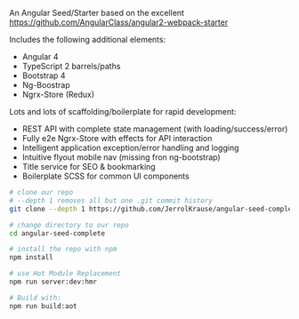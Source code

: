 An Angular Seed/Starter based on the excellent https://github.com/AngularClass/angular2-webpack-starter

Includes the following additional elements:
<ul>
<li>Angular 4</li>
<li>TypeScript 2 barrels/paths</li>
<li>Bootstrap 4</li>
<li>Ng-Boostrap</li>
<li>Ngrx-Store (Redux)</li>
</ul>

Lots and lots of scaffolding/boilerplate for rapid development:
<ul>
<li>REST API with complete state management (with loading/success/error)</li>
<li>Fully e2e Ngrx-Store with effects for API interaction</li>
<li>Intelligent application exception/error handling and logging</li>
<li>Intuitive flyout mobile nav (missing fron ng-bootstrap)</li>
<li>Title service for SEO & bookmarking</li>
<li>Boilerplate SCSS for common UI components</li>
</ul>

```bash
# clone our repo
# --depth 1 removes all but one .git commit history
git clone --depth 1 https://github.com/JerrolKrause/angular-seed-complete.git

# change directory to our repo
cd angular-seed-complete

# install the repo with npm
npm install

# use Hot Module Replacement
npm run server:dev:hmr

```

```bash
# Build with:
npm run build:aot
```